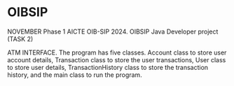 # OIBSIP
NOVEMBER Phase 1 AICTE OIB-SIP 2024.
OIBSIP Java Developer project (TASK 2)

ATM INTERFACE.
The program has five classes.
Account class to store user account details, Transaction class to store the user transactions, User class to store user details, 
TransactionHistory class to store the transaction history, and the main class to run the program.
